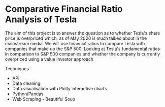 # Comparative Financial Ratio Analysis of Tesla
The aim of this project is to answer the question as to whether Tesla's share price is overpriced which, as of May 2020 is much talked about in the mainstream media. We will use financial ratios to compare Tesla with companies that make up the S&P 500. Looking at Tesla's fundamental ratios in comparison to S&P 500 companies and whether the company is currently overpriced using a value investor approach.

Techniques
- API
- Data cleaning 
- Data visualisation with Plotly interactive charts
- Python/Pandas
- Web Scraping - Beautiful Soup

